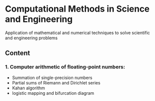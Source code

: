 # Computational Methods in Science and Engineering
Application of mathematical and numerical techniques to solve scientific and engineering problems

## Content

### 1. Computer arithmetic of floating-point numbers:
- Summation of single-precision numbers
- Partial sums of Riemann and Dirichlet series
- Kahan algorithm
- logistic mapping and bifurcation diagram
